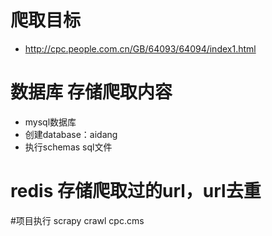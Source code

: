 # 爬取目标
* http://cpc.people.com.cn/GB/64093/64094/index1.html

# 数据库 存储爬取内容
* mysql数据库
* 创建database：aidang
* 执行schemas sql文件

# redis 存储爬取过的url，url去重

#项目执行
scrapy crawl cpc.cms